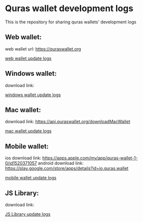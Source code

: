 # Quras wallet development logs

This is the repository for sharing quras wallets' development logs
## Web wallet:
web wallet url: <https://quraswallet.org>

[web wallet update logs](web-wallet-logs.md)
## Windows wallet:
download link:

[windows wallet update logs](windows-wallet-logs.md)
## Mac wallet:
download link: <https://api.quraswallet.org/downloadMacWallet>

[mac wallet update logs]()
## Mobile wallet:
ios download link: 
<https://apps.apple.com/my/app/quras-wallet-1-0/id1520371057>
android download link:
<https://play.google.com/store/apps/details?id=io.quras.wallet>

[mobile wallet update logs]()

## JS Library:
download link:

[JS Library update logs](JSLib-logs.md)
